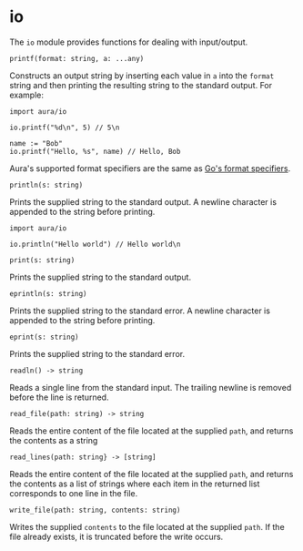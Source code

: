 # io

The `io` module provides functions for dealing with input/output.

`printf(format: string, a: ...any)`

Constructs an output string by inserting each value in `a` into the `format` string and then printing the resulting string
to the standard output. For example:
```
import aura/io

io.printf("%d\n", 5) // 5\n

name := "Bob"
io.printf("Hello, %s", name) // Hello, Bob
```

Aura's supported format specifiers are the same as [Go's format specifiers](https://pkg.go.dev/fmt#hdr-Printing).

`println(s: string)`

Prints the supplied string to the standard output. A newline character is appended to the string before printing.

```
import aura/io

io.println("Hello world") // Hello world\n
```

`print(s: string)`

Prints the supplied string to the standard output.

`eprintln(s: string)`

Prints the supplied string to the standard error. A newline character is appended to the string before printing.

`eprint(s: string)`

Prints the supplied string to the standard error.

`readln() -> string`

Reads a single line from the standard input. The trailing newline is removed before the line is returned.

`read_file(path: string) -> string`

Reads the entire content of the file located at the supplied `path`, and returns the contents as a string

`read_lines(path: string} -> [string]`

Reads the entire content of the file located at the supplied `path`, and returns the contents as a list of strings where
each item in the returned list corresponds to one line in the file.

`write_file(path: string, contents: string)`

Writes the supplied `contents` to the file located at the supplied `path`. If the file already exists, it is truncated
before the write occurs.